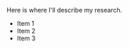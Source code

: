 Here is where I'll describe my research.
<ul>
  <li>Item 1</li>
  <li>Item 2</li>
  <li>Item 3</li>
</ul>
